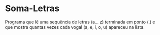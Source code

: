 # Soma-Letras
Programa que lê uma sequência de letras (a... z) terminada em ponto (.) e que mostra quantas vezes cada vogal (a, e, i, o, u) apareceu na lista.
